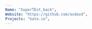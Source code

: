 ```yaml
--- 
Name: "SuperTEst_back", 
Website: "https://github.com/asdasd", 
Projects: "Gate.io",
--- 
```

<!--lang:en--> 

<!--lang:es--] 

<!--lang:de--] 

<!--lang:fr--] 

<!--lang:pl--] 

<!--lang:uk--] 

[!--lang:*--> 